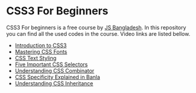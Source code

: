 # CSS3 For Beginners

CSS3 For beginners is a free course by [JS Bangladesh][1]. In this repository you can find all the used codes in the course. Video links are listed bellow.

-   [Introduction to CSS3][2]
-   [Mastering CSS Fonts][3]
-   [CSS Text Styling][4]
-   [Five Important CSS Selectors][5]
-   [Understanding CSS Combinator][6]
-   [CSS Specificity Explained in Banla][7]
-   [Understanding CSS Inheritance][8]

[1]: https://youtube.com/jsbangladesh 'YouTube Channel Link'
[2]: https://youtu.be/gDZYIjNPjI8 'Introduction to CSS3'
[3]: https://youtu.be/NInrXvDE8B8 'Mastering CSS Fonts'
[4]: https://youtu.be/u4E9dJQTNCE 'CSS Text Styling'
[5]: https://youtu.be/cjDQOB831qE 'Five Important CSS Selectors'
[6]: https://youtu.be/n2XMicgZYq4 'Understanding CSS Combinator'
[7]: https://youtu.be/Q-nHDnncBjo 'CSS Specificity Explained in Bangla'
[8]: https://youtu.be/R1yU02fpFcQ 'Understanding CSS Inheritance'
